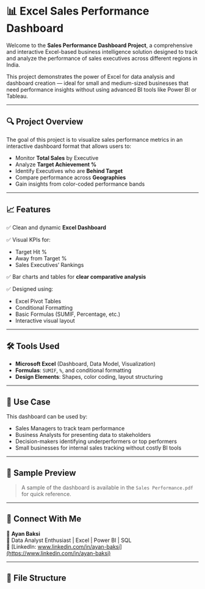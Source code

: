 # 📊 Excel Sales Performance Dashboard

Welcome to the **Sales Performance Dashboard Project**, a comprehensive and interactive Excel-based business intelligence solution designed to track and analyze the performance of sales executives across different regions in India.

This project demonstrates the power of Excel for data analysis and dashboard creation — ideal for small and medium-sized businesses that need performance insights without using advanced BI tools like Power BI or Tableau.

---

## 🔍 Project Overview

The goal of this project is to visualize sales performance metrics in an interactive dashboard format that allows users to:

- Monitor **Total Sales** by Executive
- Analyze **Target Achievement %**
- Identify Executives who are **Behind Target**
- Compare performance across **Geographies**
- Gain insights from color-coded performance bands

---

## 📈 Features

✅ Clean and dynamic **Excel Dashboard**

✅ Visual KPIs for:
- Target Hit %
- Away from Target %
- Sales Executives’ Rankings

✅ Bar charts and tables for **clear comparative analysis**

✅ Designed using:
- Excel Pivot Tables
- Conditional Formatting
- Basic Formulas (SUMIF, Percentage, etc.)
- Interactive visual layout

---

## 🛠️ Tools Used

- **Microsoft Excel** (Dashboard, Data Model, Visualization)
- **Formulas**: `SUMIF`, `%`, and conditional formatting
- **Design Elements**: Shapes, color coding, layout structuring

---

## 📌 Use Case

This dashboard can be used by:
- Sales Managers to track team performance
- Business Analysts for presenting data to stakeholders
- Decision-makers identifying underperformers or top performers
- Small businesses for internal sales tracking without costly BI tools

---

## 📎 Sample Preview

> A sample of the dashboard is available in the `Sales Performance.pdf` for quick reference.

---

## 🔗 Connect With Me

📇 **Ayan Baksi**  
📍 Data Analyst Enthusiast | Excel | Power BI | SQL  
🔗 [LinkedIn: www.linkedin.com/in/ayan-baksi](https://www.linkedin.com/in/ayan-baksi)

---

## 📁 File Structure

